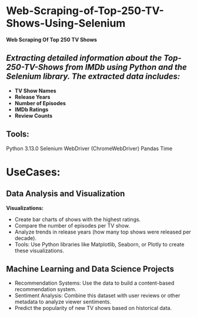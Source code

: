 # Web-Scraping-of-Top-250-TV-Shows-Using-Selenium
**Web Scraping Of Top 250 TV Shows**





## ***Extracting detailed information about the Top-250-TV-Shows from IMDb using **Python** and the **Selenium library.** The extracted data includes:***

- **TV Show Names**
- **Release Years**
- **Number of Episodes**
- **IMDb Ratings**
- **Review Counts**



## Tools:
Python 3.13.0
Selenium
WebDriver (ChromeWebDriver)
Pandas
Time




# UseCases:

## Data Analysis and Visualization
**Visualizations:**
- Create bar charts of shows with the highest ratings.
- Compare the number of episodes per TV show.
- Analyze trends in release years (how many top shows were released per decade).
- Tools: Use Python libraries like Matplotlib, Seaborn, or Plotly to create these visualizations.


## Machine Learning and Data Science Projects
- Recommendation Systems: Use the data to build a content-based recommendation system.
- Sentiment Analysis: Combine this dataset with user reviews or other metadata to analyze viewer sentiments.
- Predict the popularity of new TV shows based on historical data.

